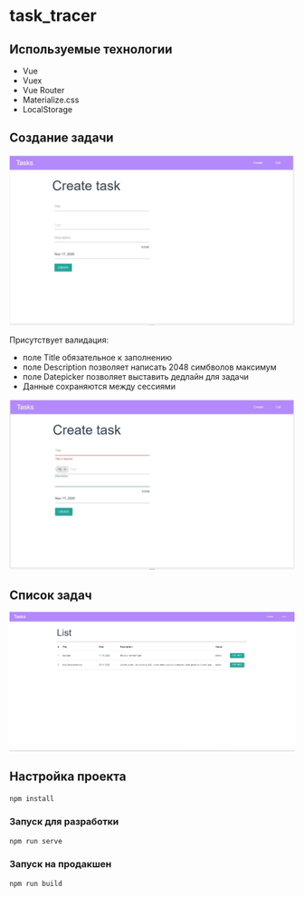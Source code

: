 # task_tracer

## Используемые технологии
* Vue
* Vuex
* Vue Router
* Materialize.css
* LocalStorage

## Создание задачи
![](empty_create_page.png)

Присутствует валидация:
* поле Title обязательное к заполнению
* поле Description позволяет написать 2048 симбволов максимум
* поле Datepicker позволяет выставить дедлайн для задачи
* Данные сохраняются между сессиями

![](fille_create_page.png)

## Список задач
![](list_page.PNG)


## Настройка проекта
```
npm install
```

### Запуск для разработки
```
npm run serve
```

### Запуск на продакшен
```
npm run build
```
